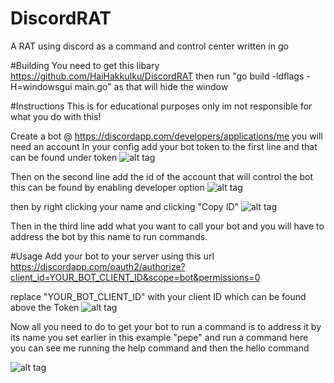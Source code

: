 # DiscordRAT
A RAT using discord as a command and control center written in go

#Building
You need to get this libary https://github.com/HaiHakkuIku/DiscordRAT
then run "go build -ldflags -H=windowsgui main.go" as that will hide the window 

#Instructions
This is for educational purposes only im not responsible for what you do with this!

Create a bot @ https://discordapp.com/developers/applications/me you will need an account
In your config add your bot token to the first line and that can be found under token
![alt tag](http://i.imgur.com/TUoPqZB.png)

Then on the second line add the id of the account that will control the bot this can be found by enabling developer option
![alt tag](http://i.imgur.com/gCkjaoQ.png)

then by right clicking your name and clicking "Copy ID"
![alt tag](http://i.imgur.com/JN90d9v.png)

Then in the third line add what you want to call your bot and you will have to address the bot by this name to run commands.

#Usage
Add your bot to your server using this url https://discordapp.com/oauth2/authorize?client_id=YOUR_BOT_CLIENT_ID&scope=bot&permissions=0

replace "YOUR_BOT_CLIENT_ID" with your client ID which can be found above the Token
![alt tag](http://i.imgur.com/TUoPqZB.png)

Now all you need to do to get your bot to run a command is to address it by its name you set earlier in this example "pepe" and run a command here you can see me running the help command and then the hello command

![alt tag](http://i.imgur.com/P58DeNB.png)
